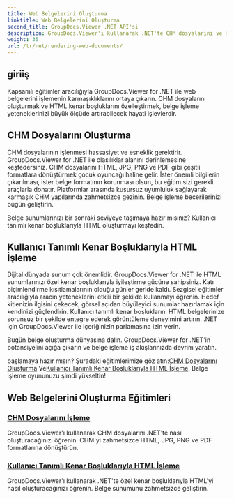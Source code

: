 ```yaml
---
title: Web Belgelerini Oluşturma
linktitle: Web Belgelerini Oluşturma
second_title: GroupDocs.Viewer .NET API'si
description: GroupDocs.Viewer'ı kullanarak .NET'te CHM dosyalarını ve HTML'yi özel kenar boşluklarıyla nasıl oluşturacağınızı öğrenin. CHM'yi sorunsuz bir şekilde HTML, JPG, PNG ve PDF formatlarına dönüştürün.
weight: 35
url: /tr/net/rendering-web-documents/
---
```

## giriiş

Kapsamlı eğitimler aracılığıyla GroupDocs.Viewer for .NET ile web belgelerini işlemenin karmaşıklıklarını ortaya çıkarın. CHM dosyalarını oluşturmak ve HTML kenar boşluklarını özelleştirmek, belge işleme yeteneklerinizi büyük ölçüde artırabilecek hayati işlevlerdir.

## CHM Dosyalarını Oluşturma

CHM dosyalarının işlenmesi hassasiyet ve esneklik gerektirir. GroupDocs.Viewer for .NET ile olasılıklar alanını derinlemesine keşfedersiniz. CHM dosyalarını HTML, JPG, PNG ve PDF gibi çeşitli formatlara dönüştürmek çocuk oyuncağı haline gelir. İster önemli bilgilerin çıkarılması, ister belge formatının korunması olsun, bu eğitim sizi gerekli araçlarla donatır. Platformlar arasında kusursuz uyumluluk sağlayarak karmaşık CHM yapılarında zahmetsizce gezinin. Belge işleme becerilerinizi bugün geliştirin.

Belge sunumlarınızı bir sonraki seviyeye taşımaya hazır mısınız? Kullanıcı tanımlı kenar boşluklarıyla HTML oluşturmayı keşfedin.

## Kullanıcı Tanımlı Kenar Boşluklarıyla HTML İşleme

Dijital dünyada sunum çok önemlidir. GroupDocs.Viewer for .NET ile HTML sunumlarınızı özel kenar boşluklarıyla iyileştirme gücüne sahipsiniz. Katı biçimlendirme kısıtlamalarının olduğu günler geride kaldı. Sezgisel eğitimler aracılığıyla aracın yeteneklerini etkili bir şekilde kullanmayı öğrenin. Hedef kitlenizin ilgisini çekecek, görsel açıdan büyüleyici sunumlar hazırlamak için kendinizi güçlendirin. Kullanıcı tanımlı kenar boşluklarını HTML belgelerinize sorunsuz bir şekilde entegre ederek görüntüleme deneyimini artırın. .NET için GroupDocs.Viewer ile içeriğinizin parlamasına izin verin.

Bugün belge oluşturma dünyasına dalın. GroupDocs.Viewer for .NET'in potansiyelini açığa çıkarın ve belge işleme iş akışlarınızda devrim yaratın.

 başlamaya hazır mısın? Şuradaki eğitimlerimize göz atın:[CHM Dosyalarını Oluşturma](./render-chm/) Ve[Kullanıcı Tanımlı Kenar Boşluklarıyla HTML İşleme](./render-html-margins/). Belge işleme oyununuzu şimdi yükseltin!
## Web Belgelerini Oluşturma Eğitimleri
### [CHM Dosyalarını İşleme](./render-chm/)
GroupDocs.Viewer'ı kullanarak CHM dosyalarını .NET'te nasıl oluşturacağınızı öğrenin. CHM'yi zahmetsizce HTML, JPG, PNG ve PDF formatlarına dönüştürün.
### [Kullanıcı Tanımlı Kenar Boşluklarıyla HTML İşleme](./render-html-margins/)
GroupDocs.Viewer'ı kullanarak .NET'te özel kenar boşluklarıyla HTML'yi nasıl oluşturacağınızı öğrenin. Belge sunumunu zahmetsizce geliştirin.